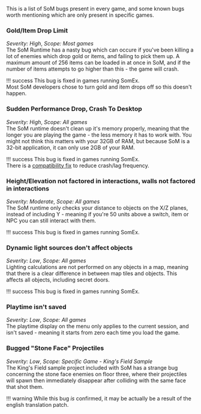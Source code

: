 This is a list of SoM bugs present in every game, and some known bugs worth mentioning which are only present in specific games.

### Gold/Item Drop Limit
_Severity: High_, _Scope: Most games_<br/>
The SoM Runtime has a nasty bug which can occure if you've been killing a lot of enemies which drop gold or items, and failing to pick them up. A maximum amount of 256 items can be loaded in at once in SoM, and if the number of items attempts to go higher than this - the game will crash.

!!! success
    This bug is fixed in games running SomEx.<br/>
    Most SoM developers chose to turn gold and item drops off so this doesn't happen.

### Sudden Performance Drop, Crash To Desktop
_Severity: High_, _Scope: All games_<br/>
The SoM runtime doesn't clean up it's memory properly, meaning that the longer you are playing the game - the less memory it has to work with. You might not think this matters with your 32GB of RAM, but because SoM is a 32-bit application, it can only use 2GB of your RAM.

!!! success
    This bug is fixed in games running SomEx.<br/>
    There is a [compatibility fix](comp-games.md/#problem-the-game-is-running-like-shitcrashed-after-a-long-session) to reduce crash/lag frequency.

### Height/Elevation not factored in interactions, walls not factored in interactions
_Severity: Moderate_, _Scope: All games_<br/>
The SoM runtime only checks your distance to objects on the X/Z planes, instead of including Y - meaning if you're 50 units above a switch, item or NPC you can still interact with them.

!!! success
    This bug is fixed in games running SomEx.

### Dynamic light sources don't affect objects
_Severity: Low_, _Scope: All games_<br/>
Lighting calculations are not performed on any objects in a map, meaning that there is a clear difference in between map tiles and objects. This affects all objects, including secret doors.

!!! success
    This bug is fixed in games running SomEx.

### Playtime isn't saved
_Severity: Low_, _Scope: All games_<br/>
The playtime display on the menu only applies to the current session, and isn't saved - meaning it starts from zero each time you load the game.

### Bugged "Stone Face" Projectiles
_Severity: Low_, _Scope: Specific Game - King's Field Sample_<br/>
The King's Field sample project included with SoM has a strange bug concerning the stone face enemies on floor three, where their projectiles will spawn then immediately disappear after colliding with the same face that shot them.

!!! warning
    While this bug _is_ confirmed, it may be actually be a result of the english translation patch.